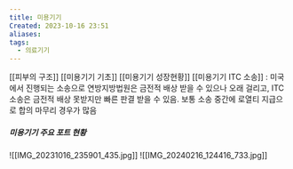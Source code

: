 ```yaml
---
title: 미용기기
Created: 2023-10-16 23:51
aliases: 
tags:
  - 의료기기
---
```

[[피부의 구조]]
[[미용기기 기초]]
[[미용기기 성장현황]]
[[미용기기 ITC 소송]] : 미국에서 진행되는 소송으로 연방지방법원은 금전적 배상 받을 수 있으나 오래 걸리고, ITC 소송은 금전적 배상 못받지만 빠른 판결 받을 수 있음. 보통 소송 중간에 로열티 지급으로 합의 마무리 경우가 많음
##### 미용기기 주요 포트 현황
![[IMG_20231016_235901_435.jpg]]
![[IMG_20240216_124416_733.jpg]]
